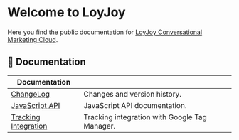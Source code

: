 # Welcome to LoyJoy

Here you find the public documentation for [LoyJoy Conversational Marketing Cloud](https://www.loyjoy.com).

## 📖 Documentation

| Documentation                                                    |                                                  |
| ---------------------------------------------------------------- | ------------------------------------------------ |
| [ChangeLog](CHANGELOG.md)                                        | Changes and version history.                     |
| [JavaScript API](documentation/JAVASCRIPT_API.md)                | JavaScript API documentation.                    |
| [Tracking Integration](documentation/GOOGLE_TAG_MANAGER.md)      | Tracking integration with Google Tag Manager.    |
